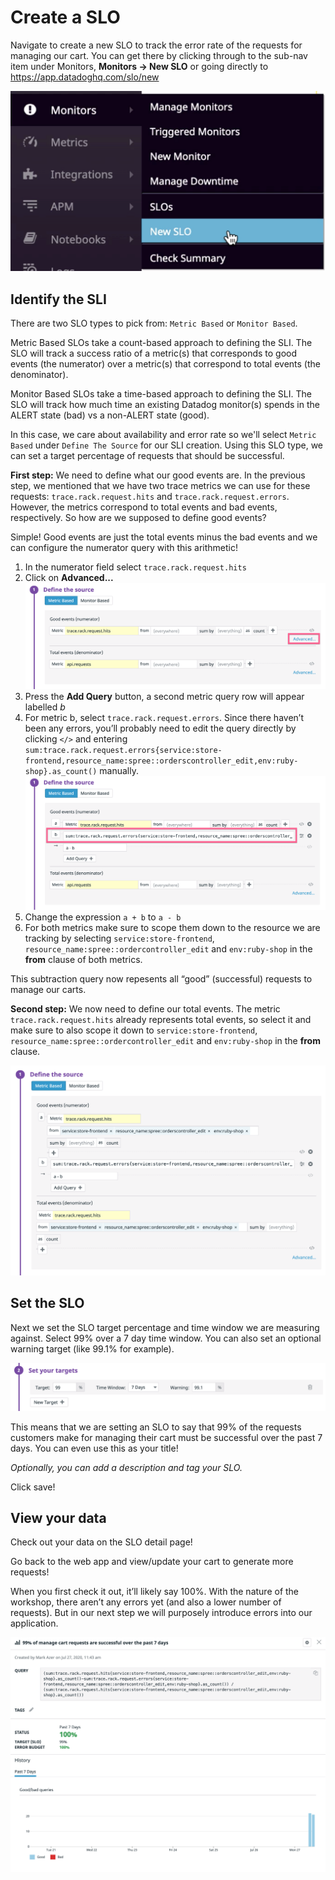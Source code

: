 # Create a SLO

Navigate to create a new SLO to track the error rate of the requests for managing our cart. You can get there by clicking through to the sub-nav item under Monitors, **Monitors -> New SLO** or going directly to https://app.datadoghq.com/slo/new

![SLO navigation](./assets/slo-nav.png)

## Identify the SLI 

There are two SLO types to pick from: `Metric Based` or `Monitor Based`.

Metric Based SLOs take a count-based approach to defining the SLI. The SLO will track a success ratio of a metric(s) that corresponds to good events (the numerator) over a metric(s) that correspond to total events (the denominator).

Monitor Based SLOs take a time-based approach to defining the SLI. The SLO will track how much time an existing Datadog monitor(s) spends in the ALERT state (bad) vs a non-ALERT state (good).

In this case, we care about availability and error rate so we'll select `Metric Based` under `Define The Source` for our SLI creation. Using this SLO type, we can set a target percentage of requests that should be successful. 

**First step:** We need to define what our good events are. In the previous step, we mentioned that we have two trace metrics we can use for these requests: `trace.rack.request.hits` and `trace.rack.request.errors`. However, the metrics correspond to total events and bad events, respectively. So how are we supposed to define good events?

Simple! Good events are just the total events minus the bad events and we can configure the numerator query with this arithmetic!

1. In the numerator field select `trace.rack.request.hits` 
2. Click on **Advanced...** 
![Advanced Query](./assets/advanced.png)
3. Press the **Add Query** button, a second metric query row will appear labelled *b*
4. For metric b, select `trace.rack.request.errors`. Since there haven’t been any errors, you’ll probably need to edit the query directly by clicking `</>` and entering `sum:trace.rack.request.errors{service:store-frontend,resource_name:spree::orderscontroller_edit,env:ruby-shop}.as_count()` manually. 
![Error Metric Query](./assets/error-metric.png)
5. Change the expression `a + b` to `a - b`
6. For both metrics make sure to scope them down to the resource we are tracking by selecting `service:store-frontend`, `resource_name:spree::ordercontroller_edit` and `env:ruby-shop` in the **from** clause of both metrics. 

This subtraction query now repesents all “good” (successful) requests to manage our carts.

**Second step:** We now need to define our total events. The metric `trace.rack.request.hits` already represents total events, so select it and make sure to also scope it down to `service:store-frontend`, `resource_name:spree::ordercontroller_edit` and `env:ruby-shop` in the **from** clause.

![SLI Edit](./assets/sli-edit.png)

## Set the SLO 

Next we set the SLO target percentage and time window we are measuring against. Select 99% over a 7 day time window. You can also set an optional warning target (like 99.1% for example).

![Time Window](./assets/time-window.png)

This means that we are setting an SLO to say that 99% of the requests customers make for managing their cart must be successful over the past 7 days. You can even use this as your title! 

*Optionally, you can add a description and tag your SLO.* 

Click save! 

## View your data

Check out your data on the SLO detail page! 

Go back to the web app and view/update your cart to generate more requests!

When you first check it out, it’ll likely say 100%. With the nature of the workshop, there aren’t any errors yet (and also a lower number of requests). But in our next step we will purposely introduce errors into our application.

![SLO Details](./assets/slo-details.png)
